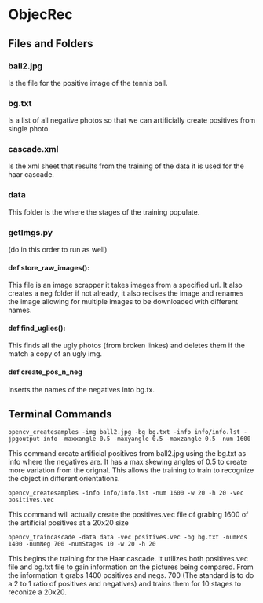 # ObjecRec

## Files and Folders 
### ball2.jpg
Is the file for the positive image of the tennis ball.
### bg.txt 
Is a list of all negative photos so that we can artificially create positives from single photo.
### cascade.xml 
Is the xml sheet that results from the training of the data it is used for the haar cascade.
### data 
This folder is the where the stages of the training populate.
### getImgs.py 

(do in this order to run as well)
#### def store_raw_images():
 
This file is an image scrapper it takes images from a specified url. It also creates a neg folder if not already, it also recises the image and renames the image allowing for multiple images to be downloaded with different names.
 
#### def find_uglies():
  This finds all the ugly photos (from broken linkes) and deletes them if the match a copy of an ugly img.
 

#### def create_pos_n_neg
  Inserts the names of the negatives into bg.tx.
 

## Terminal Commands
```
opencv_createsamples -img ball2.jpg -bg bg.txt -info info/info.lst -jpgoutput info -maxxangle 0.5 -maxyangle 0.5 -maxzangle 0.5 -num 1600
```
This command create artificial positives from ball2.jpg using the bg.txt as info where the negatives are. It has a max skewing angles of 0.5 to create more variation from the orignal. This allows the training to train to recognize the object in different orientations.

```
opencv_createsamples -info info/info.lst -num 1600 -w 20 -h 20 -vec positives.vec
```
This command will actually create the positives.vec file of grabing 1600 of the artificial positives at a 20x20 size 

```
opencv_traincascade -data data -vec positives.vec -bg bg.txt -numPos 1400 -numNeg 700 -numStages 10 -w 20 -h 20
```
This begins the training for the Haar cascade. It utilizes both positives.vec file and bg.txt file to gain information on the pictures being compared. From the information it grabs 1400 positives and negs. 700 (The standard is to do a 2 to 1 ratio of positives and negatives) and trains them for 10 stages to reconize a 20x20.
